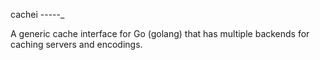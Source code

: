 cachei
-----_

A generic cache interface for Go (golang) that has multiple backends for caching servers and encodings.
